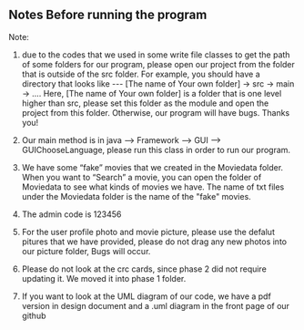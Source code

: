 ## Notes Before running the program

Note:



1. due to the codes that we used in some write file classes to get the path of some folders for our program, please open our project from the folder that is outside of the src folder.
For example, you should have a directory that looks like --- [The name of Your own folder] -> src -> main -> …. Here, [The name of Your own folder] is a folder that is one level higher than src, please set this folder as the module and open the project from this folder. Otherwise, our program will have bugs. Thanks you!

2. Our main method is in java --> Framework --> GUI --> GUIChooseLanguage, please run this class in order to run our program.

3. We have some “fake” movies that we created in the Moviedata folder. When you want to “Search” a movie, you can open the folder of Moviedata to see what kinds of movies we have. The name of txt files under the Moviedata folder is the name of the "fake" movies.

4. The admin code is 123456 

5. For the user profile photo and movie picture, please use the defalut pitures that we have provided, please do not drag any new photos into our picture folder, Bugs will occur. 

6. Please do not look at the crc cards, since phase 2 did not require updating it. We moved it into phase 1 folder.

7. If you want to look at the UML diagram of our code, we have a pdf version in design document and a .uml diagram in the front page of our github
